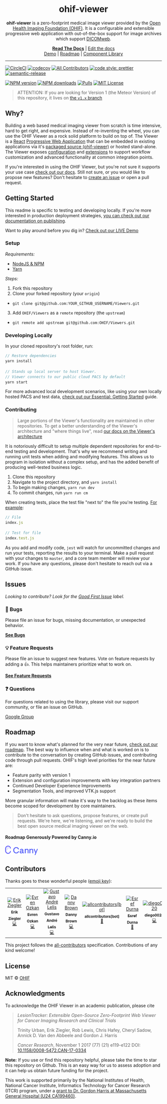 <!-- prettier-ignore-start -->
<!-- markdownlint-disable -->
<div align="center">
  <h1>ohif-viewer</h1>
  <p><strong>ohif-viewer</strong> is a zero-footprint medical image viewer provided by the <a href="http://ohif.org/">Open Health Imaging Foundation (OHIF)</a>. It is a configurable and extensible progressive web application with out-of-the-box support for image archives which support <a href="https://www.dicomstandard.org/dicomweb/">DICOMweb</a>.</p>
</div>


<div align="center">
  <a href="https://docs.ohif.org/"><strong>Read The Docs</strong></a> |
  <a href="https://github.com/OHIF/Viewers/tree/master/docs/latest">Edit the docs</a>
</div>
<div align="center">
  <a href="https://docs.ohif.org/demo">Demo</a> |
  <a href="https://ohif.canny.io/">Roadmap</a> |
  <a href="https://react.ohif.org/">Component Library</a>
</div>


<hr />

[![CircleCI][circleci-image]][circleci-url]
[![codecov][codecov-image]][codecov-url]
[![All Contributors](https://img.shields.io/badge/all_contributors-7-orange.svg?style=flat-square)](#contributors)
[![code style: prettier][prettier-image]][prettier-url]
[![semantic-release][semantic-image]][semantic-url]

[![NPM version][npm-version-image]][npm-url]
[![NPM downloads][npm-downloads-image]][npm-url]
[![Pulls][docker-pulls-img]][docker-image-url]
[![MIT License][license-image]][license-url]
<!-- markdownlint-enable -->
<!-- prettier-ignore-end -->

> ATTENTION: If you are looking for Version 1 (the Meteor Version) of this
> repository, it lives on
> [the `v1.x` branch](https://github.com/OHIF/Viewers/tree/v1.x)

## Why?

Building a web based medical imaging viewer from scratch is time intensive, hard
to get right, and expensive. Instead of re-inventing the wheel, you can use the
OHIF Viewer as a rock solid platform to build on top of. The Viewer is a
[React][react-url] [Progressive Web Application][pwa-url] that can be embedded
in existing applications via it's [packaged source
(ohif-viewer)][ohif-viewer-url] or hosted stand-alone. The Viewer exposes
[configuration][configuration-url] and [extensions][extensions-url] to support
workflow customization and advanced functionality at common integration points.

If you're interested in using the OHIF Viewer, but you're not sure it supports
your use case [check out our docs](https://docs.ohif.org/). Still not sure, or
you would like to propose new features? Don't hesitate to
[create an issue](https://github.com/OHIF/Viewers/issues) or open a pull
request.

## Getting Started

This readme is specific to testing and developing locally. If you're more
interested in production deployment strategies,
[you can check out our documentation on publishing](https://docs.ohif.org/).

Want to play around before you dig in?
[Check out our LIVE Demo](https://viewer.ohif.org/)

### Setup

_Requirements:_

- [NodeJS & NPM](https://nodejs.org/en/download/)
- [Yarn](https://yarnpkg.com/lang/en/docs/install/)

_Steps:_

1. Fork this repository
2. Clone your forked repository (your `origin`)

- `git clone git@github.com:YOUR_GITHUB_USERNAME/Viewers.git`

3. Add `OHIF/Viewers` as a `remote` repository (the `upstream`)

- `git remote add upstream git@github.com:OHIF/Viewers.git`

### Developing Locally

In your cloned repository's root folder, run:

```js
// Restore dependencies
yarn install

// Stands up local server to host Viewer.
// Viewer connects to our public cloud PACS by default
yarn start
```

For more advanced local development scenarios, like using your own locally
hosted PACS and test data,
[check out our Essential: Getting Started](https://docs.ohif.org/essentials/getting-started.html)
guide.

### Contributing

> Large portions of the Viewer's functionality are maintained in other
> repositories. To get a better understanding of the Viewer's architecture and
> "where things live", read
> [our docs on the Viewer's architecture](https://docs.ohif.org/advanced/architecture.html#diagram)

It is notoriously difficult to setup multiple dependent repositories for
end-to-end testing and development. That's why we recommend writing and running
unit tests when adding and modifying features. This allows us to program in
isolation without a complex setup, and has the added benefit of producing
well-tested business logic.

1. Clone this repository
2. Navigate to the project directory, and `yarn install`
3. To begin making changes, `yarn run dev`
4. To commit changes, run `yarn run cm`

When creating tests, place the test file "next to" the file you're testing.
[For example](https://github.com/OHIF/Viewers/blob/master/src/utils/index.test.js):

```js
// File
index.js

// Test for file
index.test.js
```

As you add and modify code, `jest` will watch for uncommitted changes and run
your tests, reporting the results to your terminal. Make a pull request with
your changes to `master`, and a core team member will review your work. If you
have any questions, please don't hesitate to reach out via a GitHub issue.

## Issues

_Looking to contribute? Look for the [Good First Issue][good-first-issue]
label._

### 🐛 Bugs

Please file an issue for bugs, missing documentation, or unexpected behavior.

[**See Bugs**][bugs]

### 💡 Feature Requests

Please file an issue to suggest new features. Vote on feature requests by adding
a 👍. This helps maintainers prioritize what to work on.

[**See Feature Requests**][requests-feature]

### ❓ Questions

For questions related to using the library, please visit our support community,
or file an issue on GitHub.

[Google Group][google-group]

## Roadmap

If you want to know what's planned for the very near future,
[check out our roadmap](https://ohif.canny.io/). The best way to influence when
and what is worked on is to contribute to the conversation by creating GitHub
issues, and contributing code through pull requests. OHIF's high level
priorities for the near future are:

- Feature parity with version 1
- Extension and configuration improvements with key integration partners
- Continued Developer Experience Improvements
- Segmentation Tools, and improved VTK.js support

More granular information will make it's way to the backlog as these items
become scoped for development by core maintainers.

> Don't hesitate to ask questions, propose features, or create pull requests.
> We're here, we're listening, and we're ready to build the best open source
> medical imaging viewer on the web.

#### Roadmap Generously Powered by Canny.io

<a href="https://ohif.canny.io/">
  <img height="30" src="docs/latest/assets/img/canny-full.png" />
</a>

## Contributors

Thanks goes to these wonderful people
([emoji key](https://allcontributors.org/docs/en/emoji-key)):

<!-- ALL-CONTRIBUTORS-LIST:START - Do not remove or modify this section -->
<!-- prettier-ignore -->
<table><tr><td align="center"><a href="https://github.com/swederik"><img src="https://avatars3.githubusercontent.com/u/607793?v=4" width="100px;" alt="Erik Ziegler"/><br /><sub><b>Erik Ziegler</b></sub></a><br /><a href="https://github.com/OHIF/Viewers/commits?author=swederik" title="Code">💻</a></td><td align="center"><a href="https://github.com/evren217"><img src="https://avatars1.githubusercontent.com/u/4920551?v=4" width="100px;" alt="Evren Ozkan"/><br /><sub><b>Evren Ozkan</b></sub></a><br /><a href="https://github.com/OHIF/Viewers/commits?author=evren217" title="Code">💻</a></td><td align="center"><a href="https://github.com/galelis"><img src="https://avatars3.githubusercontent.com/u/2378326?v=4" width="100px;" alt="Gustavo André Lelis"/><br /><sub><b>Gustavo André Lelis</b></sub></a><br /><a href="https://github.com/OHIF/Viewers/commits?author=galelis" title="Code">💻</a></td><td align="center"><a href="http://dannyrb.com/"><img src="https://avatars1.githubusercontent.com/u/5797588?v=4" width="100px;" alt="Danny Brown"/><br /><sub><b>Danny Brown</b></sub></a><br /><a href="https://github.com/OHIF/Viewers/commits?author=dannyrb" title="Code">💻</a></td><td align="center"><a href="https://github.com/all-contributors/all-contributors-bot"><img src="https://avatars3.githubusercontent.com/u/46843839?v=4" width="100px;" alt="allcontributors[bot]"/><br /><sub><b>allcontributors[bot]</b></sub></a><br /><a href="https://github.com/OHIF/Viewers/commits?author=allcontributors" title="Documentation">📖</a></td><td align="center"><a href="https://www.linkedin.com/in/siliconvalleynextgeneration/"><img src="https://avatars0.githubusercontent.com/u/1230575?v=4" width="100px;" alt="Esref Durna"/><br /><sub><b>Esref Durna</b></sub></a><br /><a href="#question-EsrefDurna" title="Answering Questions">💬</a></td><td align="center"><a href="https://github.com/diego0020"><img src="https://avatars3.githubusercontent.com/u/7297450?v=4" width="100px;" alt="diego0020"/><br /><sub><b>diego0020</b></sub></a><br /><a href="https://github.com/OHIF/Viewers/commits?author=diego0020" title="Code">💻</a></td></tr></table>

<!-- ALL-CONTRIBUTORS-LIST:END -->

This project follows the
[all-contributors](https://github.com/all-contributors/all-contributors)
specification. Contributions of any kind welcome!

## License

MIT © [OHIF](https://github.com/OHIF)

## Acknowledgments

To acknowledge the OHIF Viewer in an academic publication, please cite

> _LesionTracker: Extensible Open-Source Zero-Footprint Web Viewer for Cancer
> Imaging Research and Clinical Trials_
>
> Trinity Urban, Erik Ziegler, Rob Lewis, Chris Hafey, Cheryl Sadow, Annick D.
> Van den Abbeele and Gordon J. Harris
>
> _Cancer Research_, November 1 2017 (77) (21) e119-e122 DOI:
> [10.1158/0008-5472.CAN-17-0334](https://www.doi.org/10.1158/0008-5472.CAN-17-0334)

**Note:** If you use or find this repository helpful, please take the time to
star this repository on Github. This is an easy way for us to assess adoption
and it can help us obtain future funding for the project.

This work is supported primarily by the National Institutes of Health, National
Cancer Institute, Informatics Technology for Cancer Research (ITCR) program,
under a
[grant to Dr. Gordon Harris at Massachusetts General Hospital (U24 CA199460)](https://projectreporter.nih.gov/project_info_description.cfm?aid=8971104).

<!--
Links:
-->

<!-- prettier-ignore-start -->
<!-- ROW -->
[all-contributors-image]: https://img.shields.io/badge/all_contributors-0-orange.svg?style=flat-square
[contributing-url]: https://github.com/OHIF/Viewers/blob/react/CONTRIBUTING.md
[circleci-image]: https://circleci.com/gh/OHIF/Viewers.svg?style=svg
[circleci-url]: https://circleci.com/gh/OHIF/Viewers
[codecov-image]: https://codecov.io/gh/OHIF/Viewers/branch/react/graph/badge.svg
[codecov-url]: https://codecov.io/gh/OHIF/Viewers/branch/react
[prettier-image]: https://img.shields.io/badge/code_style-prettier-ff69b4.svg?style=flat-square
[prettier-url]: https://github.com/prettier/prettier
[semantic-image]: https://img.shields.io/badge/%20%20%F0%9F%93%A6%F0%9F%9A%80-semantic--release-e10079.svg
[semantic-url]: https://github.com/semantic-release/semantic-release
<!-- ROW -->
[npm-url]: https://npmjs.org/package/ohif-viewer
[npm-downloads-image]: https://img.shields.io/npm/dm/ohif-viewer.svg?style=flat-square
[npm-version-image]: https://img.shields.io/npm/v/ohif-viewer.svg?style=flat-square
[docker-pulls-img]: https://img.shields.io/docker/pulls/ohif/viewer.svg?style=flat-square
[docker-image-url]: https://hub.docker.com/r/ohif/viewer
[license-image]: https://img.shields.io/badge/license-MIT-blue.svg?style=flat-square
[license-url]: LICENSE
<!-- DOCS -->
[react-url]: https://reactjs.org/
[pwa-url]: https://developers.google.com/web/progressive-web-apps/
[ohif-viewer-url]: https://www.npmjs.com/package/ohif-viewer
[configuration-url]: https://docs.ohif.org/essentials/configuration.html
[extensions-url]: https://docs.ohif.org/advanced/extensions.html
<!-- Misc. -->
[react-viewer]: https://github.com/OHIF/Viewers/tree/react
<!-- Issue Boilerplate -->
[bugs]: https://github.com/OHIF/Viewers/labels/bug
[requests-feature]: https://github.com/OHIF/Viewers/labels/enhancement
[good-first-issue]: https://github.com/OHIF/Viewers/labels/good%20first%20issue
[google-group]: https://groups.google.com/forum/#!forum/cornerstone-platform
<!-- prettier-ignore-end -->
